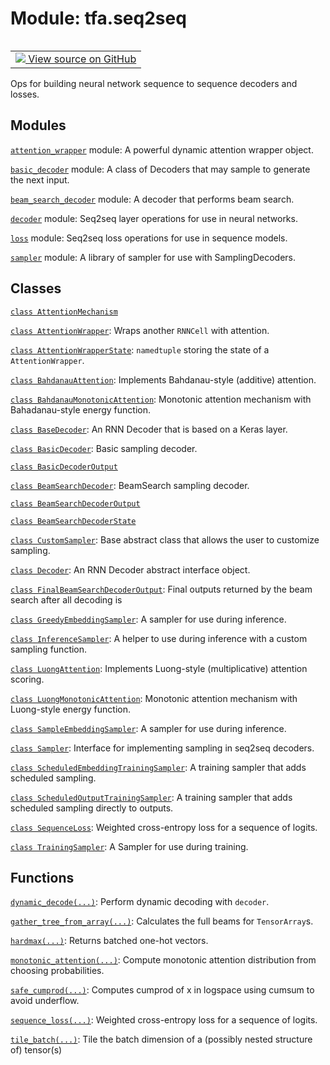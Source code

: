 <div itemscope itemtype="http://developers.google.com/ReferenceObject">
<meta itemprop="name" content="tfa.seq2seq" />
<meta itemprop="path" content="Stable" />
</div>

# Module: tfa.seq2seq


<table class="tfo-notebook-buttons tfo-api" align="left">

<td>
  <a target="_blank" href="https://github.com/tensorflow/addons/tree/r0.5/tensorflow_addons/seq2seq/__init__.py">
    <img src="https://www.tensorflow.org/images/GitHub-Mark-32px.png" />
    View source on GitHub
  </a>
</td></table>



Ops for building neural network sequence to sequence decoders and losses.

<!-- Placeholder for "Used in" -->


## Modules

[`attention_wrapper`](../tfa/seq2seq/attention_wrapper.md) module: A powerful dynamic attention wrapper object.

[`basic_decoder`](../tfa/seq2seq/basic_decoder.md) module: A class of Decoders that may sample to generate the next input.

[`beam_search_decoder`](../tfa/seq2seq/beam_search_decoder.md) module: A decoder that performs beam search.

[`decoder`](../tfa/seq2seq/decoder.md) module: Seq2seq layer operations for use in neural networks.

[`loss`](../tfa/seq2seq/loss.md) module: Seq2seq loss operations for use in sequence models.

[`sampler`](../tfa/seq2seq/sampler.md) module: A library of sampler for use with SamplingDecoders.

## Classes

[`class AttentionMechanism`](../tfa/seq2seq/AttentionMechanism.md)

[`class AttentionWrapper`](../tfa/seq2seq/AttentionWrapper.md): Wraps another `RNNCell` with attention.

[`class AttentionWrapperState`](../tfa/seq2seq/AttentionWrapperState.md): `namedtuple` storing the state of a `AttentionWrapper`.

[`class BahdanauAttention`](../tfa/seq2seq/BahdanauAttention.md): Implements Bahdanau-style (additive) attention.

[`class BahdanauMonotonicAttention`](../tfa/seq2seq/BahdanauMonotonicAttention.md): Monotonic attention mechanism with Bahadanau-style energy function.

[`class BaseDecoder`](../tfa/seq2seq/BaseDecoder.md): An RNN Decoder that is based on a Keras layer.

[`class BasicDecoder`](../tfa/seq2seq/BasicDecoder.md): Basic sampling decoder.

[`class BasicDecoderOutput`](../tfa/seq2seq/BasicDecoderOutput.md)

[`class BeamSearchDecoder`](../tfa/seq2seq/BeamSearchDecoder.md): BeamSearch sampling decoder.

[`class BeamSearchDecoderOutput`](../tfa/seq2seq/BeamSearchDecoderOutput.md)

[`class BeamSearchDecoderState`](../tfa/seq2seq/BeamSearchDecoderState.md)

[`class CustomSampler`](../tfa/seq2seq/CustomSampler.md): Base abstract class that allows the user to customize sampling.

[`class Decoder`](../tfa/seq2seq/Decoder.md): An RNN Decoder abstract interface object.

[`class FinalBeamSearchDecoderOutput`](../tfa/seq2seq/FinalBeamSearchDecoderOutput.md): Final outputs returned by the beam search after all decoding is

[`class GreedyEmbeddingSampler`](../tfa/seq2seq/GreedyEmbeddingSampler.md): A sampler for use during inference.

[`class InferenceSampler`](../tfa/seq2seq/InferenceSampler.md): A helper to use during inference with a custom sampling function.

[`class LuongAttention`](../tfa/seq2seq/LuongAttention.md): Implements Luong-style (multiplicative) attention scoring.

[`class LuongMonotonicAttention`](../tfa/seq2seq/LuongMonotonicAttention.md): Monotonic attention mechanism with Luong-style energy function.

[`class SampleEmbeddingSampler`](../tfa/seq2seq/SampleEmbeddingSampler.md): A sampler for use during inference.

[`class Sampler`](../tfa/seq2seq/Sampler.md): Interface for implementing sampling in seq2seq decoders.

[`class ScheduledEmbeddingTrainingSampler`](../tfa/seq2seq/ScheduledEmbeddingTrainingSampler.md): A training sampler that adds scheduled sampling.

[`class ScheduledOutputTrainingSampler`](../tfa/seq2seq/ScheduledOutputTrainingSampler.md): A training sampler that adds scheduled sampling directly to outputs.

[`class SequenceLoss`](../tfa/seq2seq/SequenceLoss.md): Weighted cross-entropy loss for a sequence of logits.

[`class TrainingSampler`](../tfa/seq2seq/TrainingSampler.md): A Sampler for use during training.

## Functions

[`dynamic_decode(...)`](../tfa/seq2seq/dynamic_decode.md): Perform dynamic decoding with `decoder`.

[`gather_tree_from_array(...)`](../tfa/seq2seq/gather_tree_from_array.md): Calculates the full beams for `TensorArray`s.

[`hardmax(...)`](../tfa/seq2seq/hardmax.md): Returns batched one-hot vectors.

[`monotonic_attention(...)`](../tfa/seq2seq/monotonic_attention.md): Compute monotonic attention distribution from choosing probabilities.

[`safe_cumprod(...)`](../tfa/seq2seq/safe_cumprod.md): Computes cumprod of x in logspace using cumsum to avoid underflow.

[`sequence_loss(...)`](../tfa/seq2seq/sequence_loss.md): Weighted cross-entropy loss for a sequence of logits.

[`tile_batch(...)`](../tfa/seq2seq/tile_batch.md): Tile the batch dimension of a (possibly nested structure of) tensor(s)

